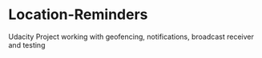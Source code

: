 # Location-Reminders
Udacity Project working with geofencing, notifications, broadcast receiver and testing
